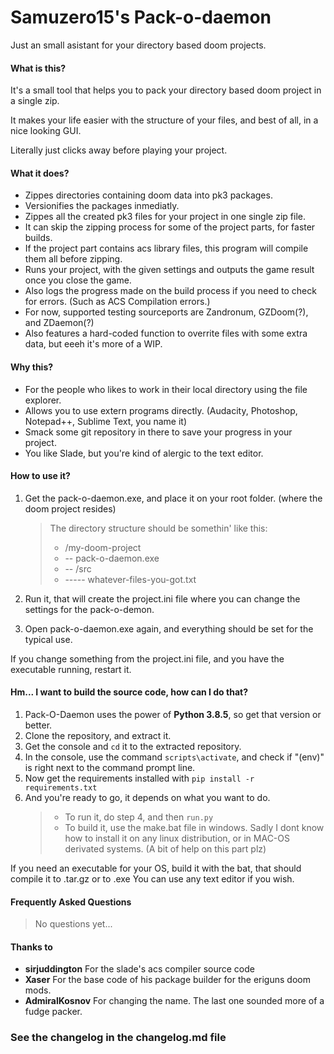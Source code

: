 # Samuzero15's Pack-o-daemon 
Just an small asistant for your directory based doom projects.
#### What is this?
It's a small tool that helps you to pack your directory based doom project in a single zip.

It makes your life easier with the structure of your files, and best of all, 
in a nice looking GUI. 

Literally just clicks away before playing your project.

#### What it does?
* Zippes directories containing doom data into pk3 packages.
* Versionifies the packages inmediatly.
* Zippes all the created pk3 files for your project in one single zip file.
* It can skip the zipping process for some of the project parts, for faster builds.
* If the project part contains acs library files, this program will compile them all before zipping.
* Runs your project, with the given settings and outputs the game result once you close the game.
* Also logs the progress made on the build process if you need to check for errors. (Such as ACS Compilation errors.)
* For now, supported testing sourceports are Zandronum, GZDoom(?), and ZDaemon(?)
* Also features a hard-coded function to overrite files with some extra data, but eeeh it's more of a WIP.

#### Why this?
* For the people who likes to work in their local directory using the file explorer.
* Allows you to use extern programs directly. (Audacity, Photoshop, Notepad++, Sublime Text, you name it)
* Smack some git repository in there to save your progress in your project.
* You like Slade, but you're kind of alergic to the text editor.

#### How to use it?
1. Get the pack-o-daemon.exe, and place it on your root folder. (where the doom project resides)
	> The directory structure should be somethin' like this:
	> * /my-doom-project
	> * -- pack-o-daemon.exe
	> * -- /src
	> * ----- whatever-files-you-got.txt
	
2. Run it, that will create the project.ini file where you can change the settings for the pack-o-demon.
3. Open pack-o-daemon.exe again, and everything should be set for the typical use.

If you change something from the project.ini file, and you have the executable running, restart it.

#### Hm... I want to build the source code, how can I do that?
1. Pack-O-Daemon uses the power of **Python 3.8.5**, so get that version or better.
2. Clone the repository, and extract it.
3. Get the console and ```cd``` it to the extracted repository.
4. In the console, use the command ```scripts\activate```, and check if "(env)" is right next to the command prompt line.
5. Now get the requirements installed with ```pip install -r requirements.txt```
6. And you're ready to go, it depends on what you want to do.
	> * To run it, do step 4, and then ```run.py```
	> * To build it, use the make.bat file in windows. Sadly I dont know how to install it on any linux distribution, or in MAC-OS derivated systems. (A bit of help on this part plz)

If you need an executable for your OS, build it with the bat, that should compile it to .tar.gz or to .exe
You can use any text editor if you wish.

#### Frequently Asked Questions
> No questions yet...

#### Thanks to
* **sirjuddington** For the slade's acs compiler source code
* **Xaser** For the base code of his package builder for the eriguns doom mods.
* **AdmiralKosnov** For changing the name. The last one sounded more of a fudge packer. 

### See the changelog in the changelog.md file

